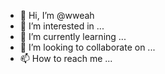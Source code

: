 - 👋 Hi, I’m @wweah
- 👀 I’m interested in ...
- 🌱 I’m currently learning ...
- 💞️ I’m looking to collaborate on ...
- 📫 How to reach me ...

<!---
wweah/wweah is a ✨ special ✨ repository because its `README.md` (this file) appears on your GitHub profile.
You can click the Preview link to take a look at your changes.
--->
